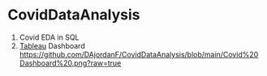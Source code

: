 # CovidDataAnalysis
1. Covid EDA in SQL
2. [Tableau](https://public.tableau.com/app/profile/jordan.fabia/viz/CovidDashboard_16876205375510/Dashboard1) Dashboard
https://github.com/DAjordanF/CovidDataAnalysis/blob/main/Covid%20Dashboard%20.png?raw=true
